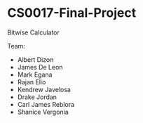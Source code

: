 # CS0017-Final-Project
 Bitwise Calculator

Team:
- Albert Dizon
- James De Leon
- Mark Egana
- Rajan Elio
- Kendrew Javelosa
- Drake Jordan
- Carl James Reblora
- Shanice Vergonia
